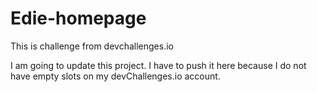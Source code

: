 # Edie-homepage
This is challenge from devchallenges.io

I am going to update this project. I have to push it here because I do not have empty slots on my devChallenges.io account.
